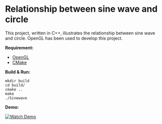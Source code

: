 # Relationship between sine wave and circle

This project, written in C++, illustrates the relationship between sine wave and circle. OpenGL has been used to develop
this project.

**Requirement:**

* [OpenGL](https://www.opengl.org/)
* [CMake](https://cmake.org/)

**Build & Run:**

```
mkdir build
cd build/
cmake ..
make
./Sinewave
```

**Demo:**

[![Watch Demo](https://i.imgur.com/3e69ZGT.png)](http://www.youtube.com/watch?v=pGy9iuYPNvc)
